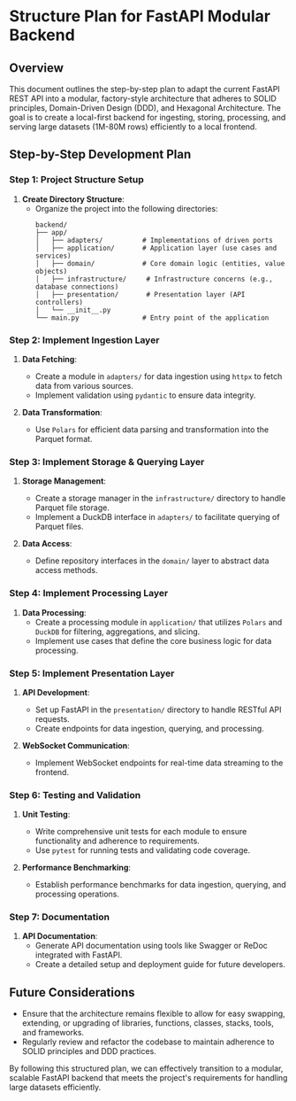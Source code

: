 # Structure Plan for FastAPI Modular Backend

## Overview

This document outlines the step-by-step plan to adapt the current FastAPI REST API into a modular, factory-style architecture that adheres to SOLID principles, Domain-Driven Design (DDD), and Hexagonal Architecture. The goal is to create a local-first backend for ingesting, storing, processing, and serving large datasets (1M-80M rows) efficiently to a local frontend.

## Step-by-Step Development Plan

### Step 1: Project Structure Setup

1. **Create Directory Structure**:
   - Organize the project into the following directories:
     ```
     backend/
     ├── app/
     │   ├── adapters/          # Implementations of driven ports
     │   ├── application/       # Application layer (use cases and services)
     │   ├── domain/            # Core domain logic (entities, value objects)
     │   ├── infrastructure/     # Infrastructure concerns (e.g., database connections)
     │   ├── presentation/       # Presentation layer (API controllers)
     │   └── __init__.py
     └── main.py                # Entry point of the application
     ```

### Step 2: Implement Ingestion Layer

1. **Data Fetching**:
   - Create a module in `adapters/` for data ingestion using `httpx` to fetch data from various sources.
   - Implement validation using `pydantic` to ensure data integrity.

2. **Data Transformation**:
   - Use `Polars` for efficient data parsing and transformation into the Parquet format.

### Step 3: Implement Storage & Querying Layer

1. **Storage Management**:
   - Create a storage manager in the `infrastructure/` directory to handle Parquet file storage.
   - Implement a DuckDB interface in `adapters/` to facilitate querying of Parquet files.

2. **Data Access**:
   - Define repository interfaces in the `domain/` layer to abstract data access methods.

### Step 4: Implement Processing Layer

1. **Data Processing**:
   - Create a processing module in `application/` that utilizes `Polars` and `DuckDB` for filtering, aggregations, and slicing.
   - Implement use cases that define the core business logic for data processing.

### Step 5: Implement Presentation Layer

1. **API Development**:
   - Set up FastAPI in the `presentation/` directory to handle RESTful API requests.
   - Create endpoints for data ingestion, querying, and processing.

2. **WebSocket Communication**:
   - Implement WebSocket endpoints for real-time data streaming to the frontend.

### Step 6: Testing and Validation

1. **Unit Testing**:
   - Write comprehensive unit tests for each module to ensure functionality and adherence to requirements.
   - Use `pytest` for running tests and validating code coverage.

2. **Performance Benchmarking**:
   - Establish performance benchmarks for data ingestion, querying, and processing operations.

### Step 7: Documentation

1. **API Documentation**:
   - Generate API documentation using tools like Swagger or ReDoc integrated with FastAPI.
   - Create a detailed setup and deployment guide for future developers.

## Future Considerations

- Ensure that the architecture remains flexible to allow for easy swapping, extending, or upgrading of libraries, functions, classes, stacks, tools, and frameworks.
- Regularly review and refactor the codebase to maintain adherence to SOLID principles and DDD practices.

By following this structured plan, we can effectively transition to a modular, scalable FastAPI backend that meets the project's requirements for handling large datasets efficiently.
